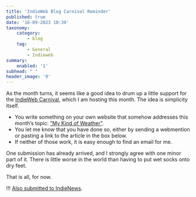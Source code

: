 ```yaml
---
title: 'IndieWeb Blog Carnival Reminder'
published: true
date: '16-09-2023 10:30'
taxonomy:
    category:
        - blog
    tag:
        - General
        - Indieweb
summary:
    enabled: '1'
subhead: " "
header_image: '0'
---
```


As the month turns, it seems like a good idea to drum up a little support for the [IndieWeb Carnival](https://indieweb.org/indieweb-carnival), which I am hosting this month. The idea is simplicity itself. 

* You write something on your own website that somehow addresses this month’s topic: [”My Kind of Weather”](https://www.jeremycherfas.net/blog/my-kind-of-weather). 
* You let me know that you have done so, either by sending a webmention or pasting a link to the article in the box below.
* If neither of those work, it is easy enough to find an email for me.

One submission has already arrived, and I strongly agree with one minor part of it. There is little worse in the world than having to put wet socks onto dry feet.

That is all, for now.

!!! <a href="https://news.indieweb.org/en" class="u-syndication">Also submitted to IndieNews</a>.

